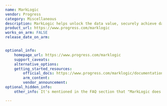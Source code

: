 ```yaml
---
name: MarkLogic
vendor: Progress
category: Miscellaneous
description: MarkLogic helps unlock the data value, securely achieve data agility, and accelerate insightful decisions. Hence, one can combine data with the metadata in a single service and make smarter decisions faster.
product_url: https://www.progress.com/marklogic
works_on_arm: FALSE
release_date_on_arm:


optional_info:
    homepage_url: https://www.progress.com/marklogic
    support_caveats:
    alternative_options:
    getting_started_resources:
        official_docs: https://www.progress.com/marklogic/documentation
        arm_content:
        vendor_announcement:
optional_hidden_info:
    other_info: It's mentioned in the FAQ section that "MarkLogic does not currently support ARM based processors, so AWS Graviton instances are also not supported". Kindly find the same in the 5th question of faq section [here](https://help.marklogic.com/Knowledgebase/Article/View/marklogic-on-aws-faq).

---
```

